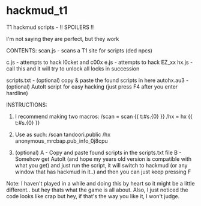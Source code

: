 # hackmud_t1
T1 hackmud scripts - !! SPOILERS !!

I'm not saying they are perfect, but they work

CONTENTS:
scan.js     - scans a T1 site for scripts (ded npcs)

c.js        - attempts to hack l0cket and c00x
e.js        - attempts to hack EZ_xx
hx.js       - call this and it will try to unlock all locks in succession

scripts.txt - (optional) copy & paste the found scripts in here 
autohx.au3  - (optional) AutoIt script for easy hacking (just press F4 after you enter hardline)


INSTRUCTIONS:

 1) I recommend making two macros:
/scan = scan {{  t:#s.{0} }}
/hx = hx {{ t:#s.{0} }}

2) Use as such:
/scan tandoori.public
/hx anonymous_mrcbap.pub_info_0j8cpu

3) (optional)
A - Copy and paste found scripts in the scripts.txt file
B - Somehow get AutoIt (and hope my years old version is compatible with what you get) and just run the script, it will switch to hackmud (or any window that has hackmud in it..) and then you can just keep pressing F





Note: I haven't played in a while and doing this by heart so it might be a little different.. but hey thats what the game is all about. Also, I just noticed the code looks like crap but hey, if that's the way you like it, I won't judge.

